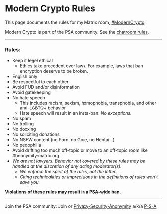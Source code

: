 # Modern Crypto Rules

This page documents the rules for my Matrix room, [#ModernCrypto](https://matrix.to/#/#moderncrypto:gnuradio.org).

Modern Crypto is part of the PSA community. See the [chatroom rules](index.html).

---

### Rules:

- Keep it ~~legal~~ ethical
  - Ethics take precedent over laws. For example, laws that ban encryption deserve to be broken.
- English only
- Be respectful to each other
- Avoid FUD and/or disinformation
- Avoid gatekeeping
- No hate speech
  - This includes racism, sexism, homophobia, transphobia, and other anti-LGBTQ+ behavior
  - Hate speech will result in an insta-ban. *No exceptions.*
- No spam
- No trolling
- No doxxing
- No soliciting donations
- No NSFW content (no Porn, no Gore, no Hentai…)
- No pedophilia
- Avoid drifting too much off-topic or move to an off-topic room like #bnonymity:matrix.org
- *We are not lawyers. Behavior not covered by these rules may be handled at the discretion of any acting moderator(s).*
  - *We enforce the spirit of the rules, not the letter.*
  - *Citing technicalities or imprecisions in the definitions of rules won't save you.*

**Violations of these rules may result in a PSA-wide ban.**

---

Join the PSA community: Join or [Privacy-Security-Anonymity](https://matrix.to/#/#privacy-security-anonymity:matrix.org) a/k/a [P-S-A](https://matrix.to/#/#p-s-a:matrix.org) 
